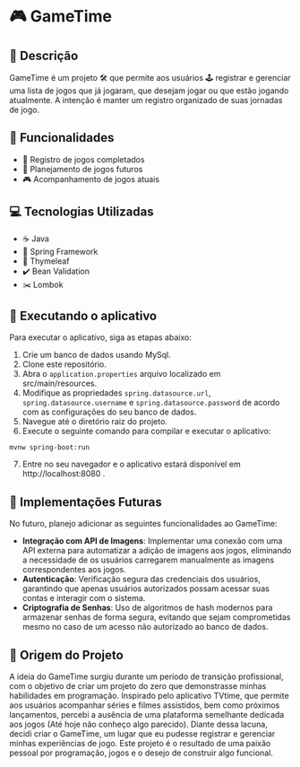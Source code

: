 # 🎮 GameTime

## 📜 Descrição
GameTime é um projeto 🛠️ que permite aos usuários 🕹️ registrar e gerenciar uma lista de jogos que já jogaram, que desejam jogar ou que estão jogando atualmente. A intenção é manter um registro organizado de suas jornadas de jogo.

## 🌟 Funcionalidades
- 📝 Registro de jogos completados
- 📅 Planejamento de jogos futuros
- 🎮 Acompanhamento de jogos atuais

## 💻 Tecnologias Utilizadas
- ☕ Java
- 🍃 Spring Framework
- 🎨 Thymeleaf
- ✔️ Bean Validation
- ✂️ Lombok

## 🚀 Executando o aplicativo
Para executar o aplicativo, siga as etapas abaixo:

1. Crie um banco de dados usando MySql.
2. Clone este repositório.
3. Abra o `application.properties` arquivo localizado em src/main/resources.
4. Modifique as propriedades `spring.datasource.url`, ``spring.datasource.username`` e ``spring.datasource.password`` de acordo com as configurações do seu banco de dados.
5. Navegue até o diretório raiz do projeto.
6. Execute o seguinte comando para compilar e executar o aplicativo:

```
mvnw spring-boot:run
```
7. Entre no seu navegador e o aplicativo estará disponível em http://localhost:8080 .

## 🚀 Implementações Futuras
No futuro, planejo adicionar as seguintes funcionalidades ao GameTime:

- **Integração com API de Imagens**: Implementar uma conexão com uma API externa para automatizar a adição de imagens aos jogos, eliminando a necessidade de os usuários carregarem manualmente as imagens correspondentes aos jogos.
- **Autenticação**: Verificação segura das credenciais dos usuários, garantindo que apenas usuários autorizados possam acessar suas contas e interagir com o sistema.
- **Criptografia de Senhas**: Uso de algoritmos de hash modernos para armazenar senhas de forma segura, evitando que sejam comprometidas mesmo no caso de um acesso não autorizado ao banco de dados.

## 🌱 Origem do Projeto
A ideia do GameTime surgiu durante um período de transição profissional, com o objetivo de criar um projeto do zero que demonstrasse minhas habilidades em programação. Inspirado pelo aplicativo TVtime, que permite aos usuários acompanhar séries e filmes assistidos, bem como próximos lançamentos, percebi a ausência de uma plataforma semelhante dedicada aos jogos (Até hoje não conheço algo parecido). Diante dessa lacuna, decidi criar o GameTime, um lugar que eu pudesse registrar e gerenciar minhas experiências de jogo. Este projeto é o resultado de uma paixão pessoal por programação, jogos e o desejo de construir algo funcional.
